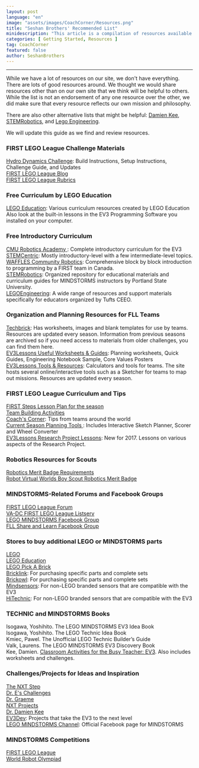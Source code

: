 ```yaml
---
layout: post
language: "en"
image: "assets/images/CoachCorner/Resources.png"
title: "Seshan Brothers' Recommended List"
minidescription: "This article is a compilation of resources available to MINDSTORMS users whether you are participating in a competition, building for fun or teaching robotics at a school."
categories: [ Getting Started, Resources ]
tag: CoachCorner
featured: false
author: SeshanBrothers
---
```

---
While we have a lot of resources on our site, we don't have everything. There are lots of good resources around. We thought we would share resources other than on our own site that we think will be helpful to others. While the list is not an endorsement of any one resource over the other, we did make sure that every resource reflects our own mission and philosophy.

There are also other alternative lists that might be helpful: <a href="http://www.damienkee.com/lego-mindstorms-resources/">Damien Kee</a>, <a href="http://stemrobotics.cs.pdx.edu/node/2837"> STEMRobotics</a>, and <a href="http://www.legoengineering.com/online-training-courses/">Lego Engineering</a>.

We will update this guide as we find and review resources.

### FIRST LEGO League Challenge Materials
<a href="http://www.firstlegoleague.org/challenge#block-block-19">Hydro Dynamics Challenge</a>: Build Instructions, Setup Instructions, Challenge Guide, and Updates<br>
<a href="https://fllblog.wordpress.com">FIRST LEGO League Blog</a><br>
<a href="http://www.firstlegoleague.org/sites/default/files/hydro-dynamics/first-lego-league-rubrics.pdf">FIRST LEGO League Rubrics</a><br>

### Free Curriculum by LEGO Education
<a href="https://education.lego.com/en-us/downloads/mindstorms-ev3">LEGO Education</a>: Various curriculum resources created by LEGO Education<br>
Also look at the built-in lessons in the EV3 Programming Software you installed on your computer.

### Free Introductory Curriculum
<a href="http://www.education.rec.ri.cmu.edu/content/lego/ev3/">CMU Robotics Academy </a>: Complete introductory curriculum for the EV3<br>
<a href="http://www.stemcentric.com/ev3-tutorial">STEMCentric</a>: Mostly introductory-level with a few intermediate-level topics.<br>
<a href="http://www.wafflesrobotics.com/fll/fll-resources/">WAFFLES Community Robotics</a>: Comprehensive block by block introduction to programming by a FIRST team in Canada. <br>
<a href="http://stemrobotics.cs.pdx.edu/node/2643">STEMRobotics</a>: Organized repository for educational materials and curriculum guides for MINDSTORMS instructors by Portland State University.<br>
<a href="http://www.legoengineering.com">LEGOEngineering</a>: A wide range of resources and support materials specifically for educators organized by Tufts CEEO. <br>


### Organization and Planning Resources for FLL Teams
<a href="http://www.techbrick.com">Techbrick</a>: Has worksheets, images and blank templates for use by teams. Resources are updated every season. Information from previous seasons are archived so if you need access to materials from older challenges, you can find them here.<br>
<a href="http://ev3lessons.com/lessons.html?lang=en-us&q=FLL">EV3Lessons Useful Worksheets & Guides</a>: Planning worksheets, Quick Guides, Engineering Notebook Sample, Core Values Posters<br>
<a href="http://ev3lessons.com/resources.html">EV3Lessons Tools & Resources</a>: Calculators and tools for teams. The site hosts several online/interactive tools such as a Sketcher for teams to map out missions. Resources are updated every season.<br>


### FIRST LEGO League Curriculum and Tips
<a href="http://info.firstinspires.org/fllfirststepsrequest">FIRST Steps Lesson Plan for the season</a> <br>
<a href="http://ev3lessons.com/corevalues.html">Team Building Activities</a><br>
<a href="http://ev3lessons.com/coachcorner.html">Coach's Corner</a>: Tips from teams around the world<br>
<a href="http://ev3lessons.com/resources.html">Current Season Planning Tools </a>: Includes Interactive Sketch Planner, Scorer and Wheel Converter<br>
<a href="http://ev3lessons.com/lessons.html?lang=en-us&q=FLL">EV3Lessons Research Project Lessons</a>: New for 2017. Lessons on various aspects of the Research Project.

### Robotics Resources for Scouts
<a href="http://www.scouting.org/filestore/Merit_Badge_ReqandRes/Robotics.pdf">Robotics Merit Badge Requirements</a><br>
<a href="http://cs2n.org/activities/courses/robot-virtual-worlds-boy-scout-robotics-merit-badge">Robot Virtual Worlds Boy Scout Robotics Merit Badge</a><br>

### MINDSTORMS-Related Forums and Facebook Groups
<a href="http://forums.usfirst.org/forumdisplay.php?24-FIRST-LEGO-League">FIRST LEGO League Forum</a><br>
<a href="https://listserv.jmu.edu/cgi-bin/wa?A0=VADCFLL-L">VA-DC FIRST LEGO League Listserv</a><br>
<a href="https://www.facebook.com/groups/legomindstorms/">LEGO MINDSTORMS Facebook Group</a><br>
<a href="https://www.facebook.com/groups/FLLShareandLearn/">FLL Share and Learn Facebook Group</a><br>

### Stores to buy additional LEGO or MINDSTORMS parts
<a href="http://www.lego.com">LEGO</a><br>
<a href="http://www.legoeducation.com">LEGO Education</a><br>
<a href="https://shop.lego.com/en-US/Pick-a-Brick">LEGO Pick A Brick</a><br>
<a href="http://www.Bricklink.com">Bricklink</a>: For purchasing specific parts and complete sets<br>
<a href="http://www.Brickowl.com">Brickowl</a>: For purchasing specific parts and complete sets<br>
<a href="http://www.mindsensors.com">Mindsensors</a>: For non-LEGO branded sensors that are compatible with the EV3<br>
<a href="https://www.hitechnic.com">HiTechnic</a>: For non-LEGO branded sensors that are compatible with the EV3<br>

### TECHNIC and MINDSTORMS Books
Isogawa, Yoshihito. The LEGO MINDSTORMS EV3 Idea Book<br>
Isogawa, Yoshihito. The LEGO Technic Idea Book<br>
Kmiec, Pawel. The Unofficial LEGO Technic Builder’s Guide<br>
Valk, Laurens. The LEGO MINDSTORMS EV3 Discovery Book<br>
Kee, Damien. <a href="http://www.damienkee.com/classroom-activities-ev3/">Classroom Activities for the Busy Teacher: EV3</a>. Also includes worksheets and challenges.<br>

### Challenges/Projects for Ideas and Inspiration
<a href="http://theNXTstep.com">The NXT Step</a><br>
<a href="https://mindstorms.dreschallenges.com/">Dr. E's Challenges</a><br>
<a href="http://www.drgraeme.org/EV3/EV3.html">Dr. Graeme</a><br>
<a href="http://www.nxtprograms.com">NXT Projects</a><br>
<a href="http://www.damienkee.com/">Dr. Damien Kee</a><br>
<a href="http://www.ev3dev.org/">EV3Dev</a>: Projects that take the EV3 to the next level<br>
<a href="https://www.facebook.com/legomindstorms/">LEGO MINDSTORMS Channel</a>: Official Facebook page for MINDSTORMS <br>

### MINDSTORMS Competitions
<a href="http://www.firstlegolegue.org">FIRST LEGO League</a><br>
<a href="http://www.wroboto.org">World Robot Olympiad</a><br>
